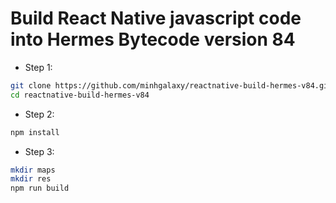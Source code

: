 # Build React Native javascript code into Hermes Bytecode version 84

- Step 1:
```bash
git clone https://github.com/minhgalaxy/reactnative-build-hermes-v84.git
cd reactnative-build-hermes-v84
```

- Step 2:
```bash
npm install
```

- Step 3:
```bash
mkdir maps
mkdir res
npm run build
```
